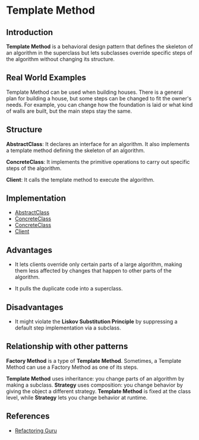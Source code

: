 # Template Method

## Introduction

**Template Method** is a behavioral design pattern that defines the skeleton of an algorithm in the superclass but lets subclasses override specific steps of the algorithm without changing its structure.

## Real World Examples

Template Method can be used when building houses. There is a general plan for building a house, but some steps can be changed to fit the owner's needs. For example, you can change how the foundation is laid or what kind of walls are built, but the main steps stay the same.

## Structure

**AbstractClass**: It declares an interface for an algorithm. It also implements a template method defining the skeleton of an algorithm.

**ConcreteClass**: It implements the primitive operations to carry out specific steps of the algorithm.

**Client**: It calls the template method to execute the algorithm.

## Implementation

- [AbstractClass](src/Game.java)
- [ConcreteClass](src/Football.java)
- [ConcreteClass](src/Tennis.java)
- [Client](src/Client.java)

## Advantages

- It lets clients override only certain parts of a large algorithm, making them less affected by changes that happen to other parts of the algorithm.

- It pulls the duplicate code into a superclass.

## Disadvantages

- It might violate the **Liskov Substitution Principle** by suppressing a default step implementation via a subclass.

## Relationship with other patterns

**Factory Method** is a type of **Template Method**. Sometimes, a Template Method can use a Factory Method as one of its steps.

**Template Method** uses inheritance: you change parts of an algorithm by making a subclass. **Strategy** uses composition: you change behavior by giving the object a different strategy. **Template Method** is fixed at the class level, while **Strategy** lets you change behavior at runtime.

## References

- [Refactoring Guru](https://refactoring.guru/design-patterns/template-method)
